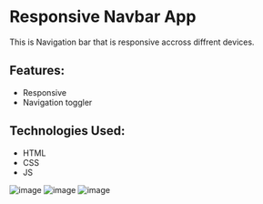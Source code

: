 # Responsive Navbar App
This is Navigation bar that is responsive accross diffrent devices.

## Features:
  - Responsive
  - Navigation toggler

## Technologies Used:
  - HTML
  - CSS
  - JS

![image](https://github.com/user-attachments/assets/f74d6420-7949-45d9-8a81-997269393957)
![image](https://github.com/user-attachments/assets/23948257-4b10-4702-b411-e7ccb8168fb0)
![image](https://github.com/user-attachments/assets/070644a2-e215-4b5c-9ef8-373c96681ee1)
